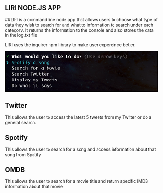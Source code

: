 LIRI NODE.JS APP 
----------------

##LIRI is a command line node app that allows users to choose what type of data they wish to search for and what to information to search under each category. It returns the information to the console and also stores the data in the log.txt file

LIRI uses the inquirer npm library to make user expereince better.


![Alt text](images/example.png?raw=true "Example Search")

Twitter
-------
This allows the user to access the latest 5 tweets from my Twitter or do a general search.

Spotify
-------
This allows the user to search for a song and access information about that song from Spotify

OMDB
----
This allows the user to search for a movie title and return specific IMDB information about that movie



